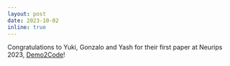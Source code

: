 ```yaml
---
layout: post
date: 2023-10-02
inline: true
---
```


Congratulations to Yuki, Gonzalo and Yash for their first paper at Neurips 2023, [Demo2Code](https://portal-cornell.github.io/demo2code-webpage/)! 